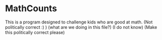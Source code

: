 MathCounts
==========

This is a program designed to challenge kids who are good at math.
(Not politically correct :) )
(what are we doing in this file?)
(I do not know)
(Make this politically correct please)